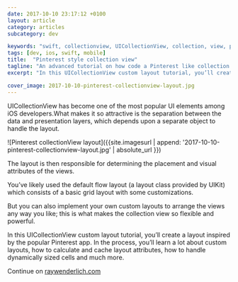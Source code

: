 ```yaml
---
date: 2017-10-10 23:17:12 +0100
layout: article
category: articles
subcategory: dev

keywords: "swift, collectionview, UICollectionView, collection, view, pinterest, layout, app"
tags: [dev, ios, swift, mobile]
title:  "Pinterest style collection view"
tagline: "An advanced tutorial on how code a Pinterest like collection view layout"
excerpt: "In this UICollectionView custom layout tutorial, you’ll create a layout inspired by the popular Pinterest app."

cover_image: 2017-10-10-pinterest-collectionview-layout.jpg
---
```


UICollectionView has become one of the most popular UI elements among iOS developers.What makes it so attractive is the separation between the data and presentation layers, which depends upon a separate object to handle the layout.

![Pinterest collectionView layout]({{site.imagesurl | append: '2017-10-10-pinterest-collectionview-layout.jpg' | absolute_url }})

The layout is then responsible for determining the placement and visual attributes of the views.

You’ve likely used the default flow layout (a layout class provided by UIKit) which consists of a basic grid layout with some customizations.

But you can also implement your own custom layouts to arrange the views any way you like; this is what makes the collection view so flexible and powerful.

In this UICollectionView custom layout tutorial, you’ll create a layout inspired by the popular Pinterest app.
In the process, you’ll learn a lot about custom layouts, how to calculate and cache layout attributes, how to handle dynamically sized cells and much more.

Continue on [raywenderlich.com](https://www.raywenderlich.com/392-uicollectionview-custom-layout-tutorial-pinterest)

